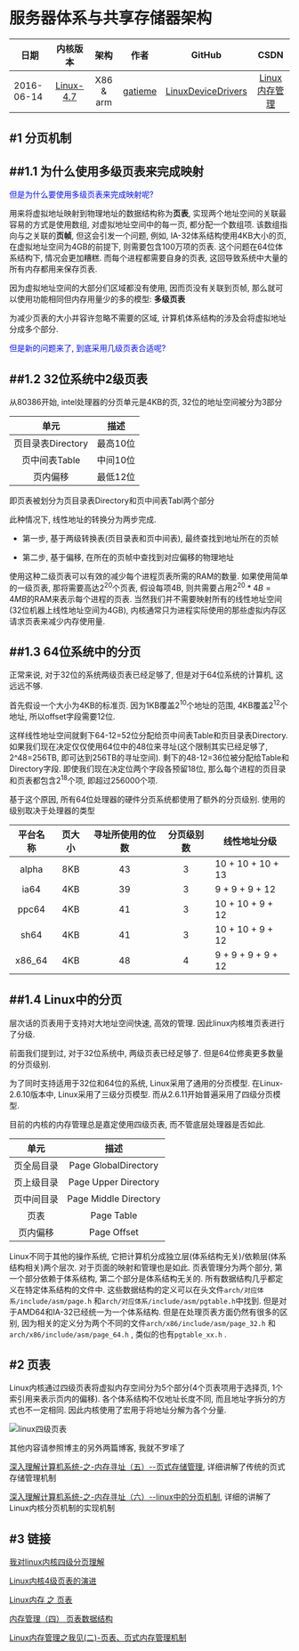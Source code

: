 服务器体系与共享存储器架构
=======

| 日期 | 内核版本 | 架构| 作者 | GitHub| CSDN |
| ------- |:-------:|:-------:|:-------:|:-------:|:-------:|
| 2016-06-14 | [Linux-4.7](http://lxr.free-electrons.com/source/?v=4.7) | X86 & arm | [gatieme](http://blog.csdn.net/gatieme) | [LinuxDeviceDrivers](https://github.com/gatieme/LDD-LinuxDeviceDrivers) | [Linux内存管理](http://blog.csdn.net/gatieme/article/category/6393814) |




#1	分页机制
-------

##1.1	为什么使用多级页表来完成映射
-------



<font color=0x00ffff>
但是为什么要使用多级页表来完成映射呢?
</font>

用来将虚拟地址映射到物理地址的数据结构称为**页表**, 实现两个地址空间的关联最容易的方式是使用数组, 对虚拟地址空间中的每一页, 都分配一个数组项. 该数组指向与之关联的**页帧**, 但这会引发一个问题, 例如, IA-32体系结构使用4KB大小的页, 在虚拟地址空间为4GB的前提下, 则需要包含100万项的页表. 这个问题在64位体系结构下, 情况会更加糟糕. 而每个进程都需要自身的页表, 这回导致系统中大量的所有内存都用来保存页表.

因为虚拟地址空间的大部分们区域都没有使用, 因而页没有关联到页帧, 那么就可以使用功能相同但内存用量少的多的模型: **多级页表**

为减少页表的大小并容许忽略不需要的区域, 计算机体系结构的涉及会将虚拟地址分成多个部分.




<font color=0x00ffff>
但是新的问题来了, 到底采用几级页表合适呢?
</font>

##1.2	32位系统中2级页表
-------


从80386开始, intel处理器的分页单元是4KB的页, 32位的地址空间被分为3部分

| 单元 | 描述 |
|:---:|:----:|
| 页目录表Directory | 最高10位 |
| 页中间表Table 	| 中间10位 |
| 页内偏移  		| 最低12位 |

即页表被划分为页目录表Directory和页中间表Tabl两个部分

此种情况下, 线性地址的转换分为两步完成.

*	第一步, 基于两级转换表(页目录表和页中间表), 最终查找到地址所在的页帧

*	第二步, 基于偏移, 在所在的页帧中查找到对应偏移的物理地址

使用这种二级页表可以有效的减少每个进程页表所需的RAM的数量. 如果使用简单的一级页表, 那将需要高达$2^20$个页表, 假设每项4B, 则共需要占用$2^20 * 4B = 4MB$的RAM来表示每个进程的页表. 当然我们并不需要映射所有的线性地址空间(32位机器上线性地址空间为4GB), 内核通常只为进程实际使用的那些虚拟内存区请求页表来减少内存使用量.

##1.3	64位系统中的分页
-------

正常来说, 对于32位的系统两级页表已经足够了, 但是对于64位系统的计算机, 这远远不够.

首先假设一个大小为4KB的标准页. 因为1KB覆盖$2^10$个地址的范围, 4KB覆盖$2^12$个地址, 所以offset字段需要12位.

这样线性地址空间就剩下64-12=52位分配给页中间表Table和页目录表Directory. 如果我们现在决定仅仅使用64位中的48位来寻址(这个限制其实已经足够了, 2^48=256TB, 即可达到256TB的寻址空间). 剩下的48-12=36位被分配给Table和Directory字段. 即使我们现在决定位两个字段各预留18位, 那么每个进程的页目录和页表都包含$2^18$个项, 即超过256000个项.

基于这个原因, 所有64位处理器的硬件分页系统都使用了额外的分页级别. 使用的级别取决于处理器的类型

| 平台名称 | 页大小 | 寻址所使用的位数 | 分页级别数 | 线性地址分级 |
|:-----:|:-----:|:-----:|:-----:|-------|
| alpha  | 8KB | 43 | 3 | 10 + 10 + 10 + 13  |
| ia64   | 4KB | 39 | 3 |  9 +  9 +  9 + 12  |
| ppc64  | 4KB | 41 | 3 | 10 + 10 +  9 + 12  |
| sh64   | 4KB | 41 | 3 | 10 + 10 +  9 + 12  |
| x86_64 | 4KB | 48 | 4 | 9 + 9 + 9 + 9 + 12 | 



##1.4	Linux中的分页
-------

层次话的页表用于支持对大地址空间快速, 高效的管理. 因此linux内核堆页表进行了分级.

前面我们提到过, 对于32位系统中, 两级页表已经足够了. 但是64位修奥更多数量的分页级别.

为了同时支持适用于32位和64位的系统, Linux采用了通用的分页模型. 在Linux-2.6.10版本中, Linux采用了三级分页模型. 而从2.6.11开始普遍采用了四级分页模型.

目前的内核的内存管理总是嘉定使用四级页表, 而不管底层处理器是否如此.

| 单元 | 描述 |
|:---:|:----:|
| 页全局目录 | Page GlobalDirectory  |
| 页上级目录	| Page Upper Directory  |
| 页中间目录	| Page Middle Directory |
| 页表	  | Page Table 			  |
| 页内偏移   | Page Offset		     |


Linux不同于其他的操作系统, 它把计算机分成独立层(体系结构无关)/依赖层(体系结构相关)两个层次. 对于页面的映射和管理也是如此. 页表管理分为两个部分, 第一个部分依赖于体系结构, 第二个部分是体系结构无关的. 所有数据结构几乎都定义在特定体系结构的文件中. 这些数据结构的定义可以在头文件`arch/对应体系/include/asm/page.h`
和`arch/对应体系/include/asm/pgtable.h`中找到. 但是对于AMD64和IA-32已经统一为一个体系结构. 但是在处理页表方面仍然有很多的区别, 因为相关的定义分为两个不同的文件`arch/x86/include/asm/page_32.h`
和`arch/x86/include/asm/page_64.h`
, 类似的也有`pgtable_xx.h` .



#2	页表
-------


Linux内核通过四级页表将虚拟内存空间分为5个部分(4个页表项用于选择页, 1个索引用来表示页内的偏移). 各个体系结构不仅地址长度不同, 而且地址字拆分的方式也不一定相同. 因此内核使用了宏用于将地址分解为各个分量.


![linux四级页表](./images/pte.gif)

其他内容请参照博主的另外两篇博客, 我就不罗嗦了

[深入理解计算机系统-之-内存寻址（五）--页式存储管理](http://blog.csdn.net/gatieme/article/details/50651561), 详细讲解了传统的页式存储管理机制

[深入理解计算机系统-之-内存寻址（六）--linux中的分页机制](http://blog.csdn.net/gatieme/article/details/50756050), 详细的讲解了Linux内核分页机制的实现机制



#3	链接
-------

[我对linux内核四级分页理解](http://bbs.csdn.net/topics/390831818)

[Linux内核4级页表的演进](http://blog.csdn.net/hmsiwtv/article/details/39956981)

[Linux内存 之 页表](http://biancheng.dnbcw.info/linux/335152.html)

[内存管理（四） 页表数据结构 ](http://blog.chinaunix.net/uid-21718047-id-3140041.html)


[Linux内存管理之我见(二)-页表、页式内存管理机制](http://www.360doc.com/content/11/0804/10/7204565_137844381.shtml)

